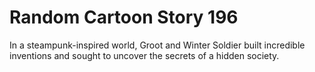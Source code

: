 # Random Cartoon Story 196

In a steampunk-inspired world, Groot and Winter Soldier built incredible inventions and sought to uncover the secrets of a hidden society.